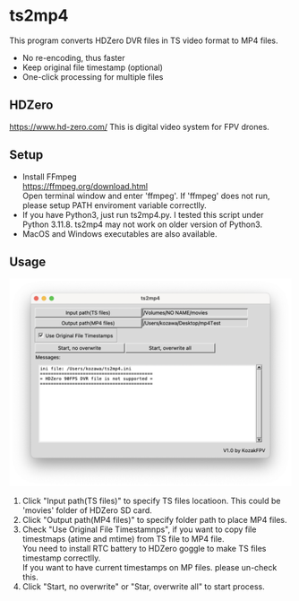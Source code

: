 # ts2mp4
This program converts HDZero DVR files in TS video format to MP4 files.
- No re-encoding, thus faster
- Keep original file timestamp (optional)
- One-click processing for multiple files

## HDZero
https://www.hd-zero.com/
This is digital video system for FPV drones.

## Setup
- Install FFmpeg<br> 
https://ffmpeg.org/download.html
<br>Open terminal window and enter 'ffmpeg'. If 'ffmpeg' does not run, please setup PATH enviroment variable correctlly.
- If you have Python3, just run ts2mp4.py. I tested this script under Python 3.11.8. ts2mp4 may not work on older version of Python3.
- MacOS and Windows executables are also available.

## Usage
![main menu](images/ts2mp4.png)
1. Click "Input path(TS files)" to specify TS files locatioon. This could be 'movies' folder of HDZero SD card.
2. Click "Output path(MP4 files)" to specify folder path to place MP4 files.
3. Check "Use Original File Timestamnps", if you want to copy file timestmaps (atime and mtime) from TS file to MP4 file.<br>You need to install RTC battery to HDZero goggle to make TS files timestamp correctlly.<br>If you want to have current timestamps on MP files. please un-check this.
4. Click "Start, no overwrite" or "Star, overwrite all" to start process.
